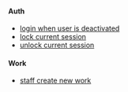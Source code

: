 #### Auth

- [login when user is deactivated](./auth/login_when_user_is_deactivated.svg)
- [lock current session](./auth/lock_session.svg)
- [unlock current session](./auth/unlock_session.svg)

#### Work

- [staff create new work](./work/staff_create_work.svg)
